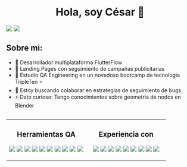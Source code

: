 <div align="center">
<h1 align="center">Hola, soy César 👋</h1>
</div>
<img src="https://imgur.com/Q6o4FS6.jpeg">
<a href="https://www.linkedin.com/in/qa-cesar-huerta" target="_blank">
<img src="https://img.shields.io/badge/Linkedin-blue?style=for-the-badge&logo=linkedin&logoColor=withe">
</a>

## Sobre mi:

- 📲 Desarrollador multiplataforma FlutterFlow
- 🔭 Landing Pages con seguimiento de campañas publicitarias
- 🌱 Estudio QA Engineering en un novedoso bootcamp de tecnologia TripleTen ⭐
- 👯 Estoy buscando colaborar en estrategias de seguimiento de bugs
- ⚡ Dato curioso: Tengo conocimientos sobre geometria de nodos en Blender

##

<table align="center">
<tr>
<td width="50%">
<h3 align="center">Herramientas QA</h3>
<div align="center">
<p>
  <img src="https://img.shields.io/badge/SQL-9e0000?style=for-the-badge">
  <img src="https://img.shields.io/badge/Android Studio-9e006e?style=for-the-badge">
  <img src="https://img.shields.io/badge/ADB-48009e?style=for-the-badge">
  <img src="https://img.shields.io/badge/Bash-9e5d00?style=for-the-badge">
  <img src="https://img.shields.io/badge/SSH-9e9700?style=for-the-badge">
  <img src="https://img.shields.io/badge/Figma-7a9e00?style=for-the-badge">
  <img src="https://img.shields.io/badge/JIRA-1d9e00?style=for-the-badge">
  <img src="https://img.shields.io/badge/Postman-009e51?style=for-the-badge">
  <img src="https://img.shields.io/badge/Apidoc-00979e?style=for-the-badge">
  <img src="https://img.shields.io/badge/Swagger-000e9e?style=for-the-badge">
</p>
</div>
  
</td>
<td width="50%">
<h3 align="center">Experiencia con</h3>
<div align="center">
<p>
  <img src="https://img.shields.io/badge/FlutterFlow-001f9e?style=for-the-badge">
  <img src="https://img.shields.io/badge/Firebase-94009e?style=for-the-badge">
  <img src="https://img.shields.io/badge/Wordpress-9e1800?style=for-the-badge">
  <img src="https://img.shields.io/badge/Google%20Apis-309e00?style=for-the-badge">
  <img src="https://img.shields.io/badge/Google%20ADS-929e00?style=for-the-badge">
  <img src="https://img.shields.io/badge/Google%20TM-9e005d?style=for-the-badge">
  <img src="https://img.shields.io/badge/Google%20Analytics-009e97?style=for-the-badge">
  <img src="https://img.shields.io/badge/Google%20Play%20Console-009e4d?style=for-the-badge">
  <img src="https://img.shields.io/badge/Cloud%20Console-9e0000?style=for-the-badge">
</p>
</div>
  
</td>
</table>  
